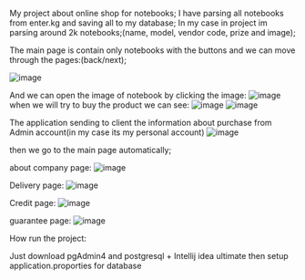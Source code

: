 My project about online shop for notebooks;
I have parsing all notebooks from enter.kg and saving all to my database;
In my case in project im parsing around 2k notebooks;(name, model, vendor code, prize and image);

The main page is contain only notebooks with the buttons and we can move through the pages:(back/next);

![image](https://user-images.githubusercontent.com/76080041/207892852-c461fea8-018d-4706-b5e8-2b757d4e6f9d.png)

And we can open the image of notebook by clicking the image:
![image](https://user-images.githubusercontent.com/76080041/207893040-0afb04ff-d9c1-47b5-a83d-8a3bf6aa7f4a.png)
 when we will try to buy the product we can see:
 ![image](https://user-images.githubusercontent.com/76080041/207893272-dd82944c-501c-4222-a2d4-25a3086d26b0.png)
![image](https://user-images.githubusercontent.com/76080041/207893401-192abd7b-42e9-422d-bd65-2867b07345fa.png)

The application sending to client the information about purchase from Admin account(in my case its my personal account)
![image](https://user-images.githubusercontent.com/76080041/207894469-01511422-aae8-4f94-b1ac-14a373326cef.png)

then we go to the main page automatically;

about company page:
![image](https://user-images.githubusercontent.com/76080041/207895476-b96b9a02-a503-4a7e-b72d-8880889d3df7.png)

Delivery page:
![image](https://user-images.githubusercontent.com/76080041/207895564-ba44c47b-567a-41e7-863d-78f88b44a894.png)

Credit page:
![image](https://user-images.githubusercontent.com/76080041/207895615-0d70d687-4d71-4a76-9a20-8cf12d59c25d.png)

guarantee page:
![image](https://user-images.githubusercontent.com/76080041/207895779-396ddf75-0121-4827-a105-839f3256d528.png)




How run the project:

Just download pgAdmin4 and postgresql + Intellij idea ultimate
then setup application.proporties for database
